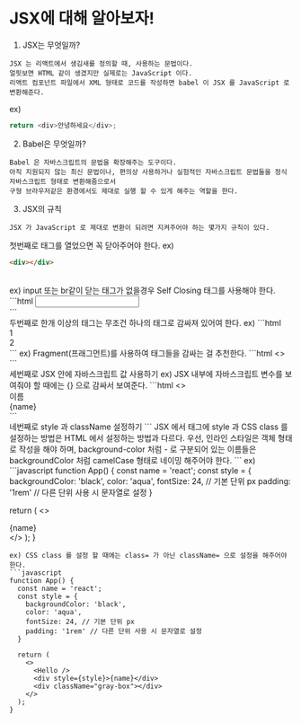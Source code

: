 # JSX에 대해 알아보자!

1. JSX는 무엇일까?
```
JSX 는 리액트에서 생김새를 정의할 때, 사용하는 문법이다. 
얼핏보면 HTML 같이 생겼지만 실제로는 JavaScript 이다.
리액트 컴포넌트 파일에서 XML 형태로 코드를 작성하면 babel 이 JSX 를 JavaScript 로 변환해준다.
```
ex)
```javascript
return <div>안녕하세요</div>;
```

2. Babel은 무엇일까?
```
Babel 은 자바스크립트의 문법을 확장해주는 도구이다.
아직 지원되지 않는 최신 문법이나, 편의상 사용하거나 실험적인 자바스크립트 문법들을 정식 자바스크립트 형태로 변환해줌으로서 
구형 브라우저같은 환경에서도 제대로 실행 할 수 있게 해주는 역할을 한다.
```

3. JSX의 규칙
```
JSX 가 JavaScript 로 제대로 변환이 되려면 지켜주어야 하는 몇가지 규칙이 있다.
```

첫번째로 태그를 열었으면 꼭 닫아주어야 한다.
ex)
```html
<div></div> 
```
<br/>
ex) input 또는 br같이 닫는 태그가 없을경우 Self Closing 태그를 사용해야 한다.
```html
<input />
<br />
```
<br/>
두번째로 한개 이상의 태그는 무조건 하나의 태그로 감싸져 있어여 한다.
ex)
```html
<div>
  <div>1</div>
  <div>2</div>
</div>
```
ex) Fragment(프래그먼트)를 사용하여 태그들을 감싸는 걸 추천한다.
```html
<>
  <div>
  </div>
</>
```
<br/>
세번째로 JSX 안에 자바스크립트 값 사용하기
ex) JSX 내부에 자바스크립트 변수를 보여줘야 할 때에는 {} 으로 감싸서 보여준다.
```html
<>
  <div>이름</div>
  <div>{name}</div>
</>
```
<br/>
네번째로 style 과 className 설정하기
```
JSX 에서 태그에 style 과 CSS class 를 설정하는 방법은 HTML 에서 설정하는 방법과 다르다.
우선, 인라인 스타일은 객체 형태로 작성을 해야 하며, 
background-color 처럼 - 로 구분되어 있는 이름들은 backgroundColor 처럼 camelCase 형태로 네이밍 해주어야 한다.
```
ex)
```javascript
function App() {
  const name = 'react';
  const style = {
    backgroundColor: 'black',
    color: 'aqua',
    fontSize: 24, // 기본 단위 px
    padding: '1rem' // 다른 단위 사용 시 문자열로 설정
  }

  return (
    <>
      <Hello />
      <div style={style}>{name}</div>
    </>
  );
}
```
ex) CSS class 를 설정 할 때에는 class= 가 아닌 className= 으로 설정을 해주어야 한다.
```javascript
function App() {
  const name = 'react';
  const style = {
    backgroundColor: 'black',
    color: 'aqua',
    fontSize: 24, // 기본 단위 px
    padding: '1rem' // 다른 단위 사용 시 문자열로 설정
  }

  return (
    <>
      <Hello />
      <div style={style}>{name}</div>
      <div className="gray-box"></div>
    </>
  );
}
```